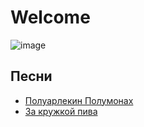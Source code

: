 # Welcome

![image](https://github.com/KKOOXXOOLL/WDSWD/assets/133001225/fee698f4-0bcc-4d90-a06c-4b1a18ebc3f9)

## Песни
- [Полуарлекин Полумонах](songs/poluarlekin)
- [За кружкой пива](songs/zakruzhkoipiva)
